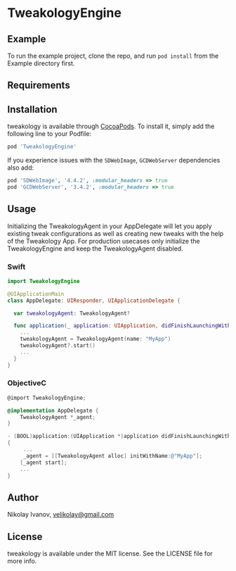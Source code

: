 # TweakologyEngine

## Example

To run the example project, clone the repo, and run `pod install` from the Example directory first.

## Requirements

## Installation

tweakology is available through [CocoaPods](http://cocoapods.org). To install
it, simply add the following line to your Podfile:

```ruby
pod 'TweakologyEngine'
```

If you experience issues with the `SDWebImage`,  `GCDWebServer` dependencies also add:

```ruby
pod 'SDWebImage', '4.4.2', :modular_headers => true
pod 'GCDWebServer', '3.4.2', :modular_headers => true
```

## Usage

Initializing the TweakologyAgent in your AppDelegate will let you apply existing tweak configurations as well as creating new tweaks with the help of the Tweakology App. For production usecases only initialize the TweakologyEngine and keep the TweakologyAgent disabled.

### Swift

```swift
import TweakologyEngine

@UIApplicationMain
class AppDelegate: UIResponder, UIApplicationDelegate {

  var tweakologyAgent: TweakologyAgent?

  func application(_ application: UIApplication, didFinishLaunchingWithOptions launchOptions: [UIApplication.LaunchOptionsKey: Any]?) -> Bool {
    ...
    tweakologyAgent = TweakologyAgent(name: "MyApp")
    tweakologyAgent?.start()
    ...
  }
}
```

### ObjectiveC

```objective-c
@import TweakologyEngine;

@implementation AppDelegate {
    TweakologyAgent *_agent;
}

- (BOOL)application:(UIApplication *)application didFinishLaunchingWithOptions:(NSDictionary *)launchOptions
{
     ...
     _agent = [[TweakologyAgent alloc] initWithName:@"MyApp"];
    [_agent start];
    ...
}
```

## Author

Nikolay Ivanov, velikolay@gmail.com

## License

tweakology is available under the MIT license. See the LICENSE file for more info.

